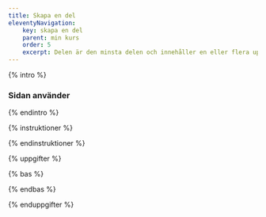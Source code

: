 ```yaml
---
title: Skapa en del
eleventyNavigation:
    key: skapa en del
    parent: min kurs
    order: 5
    excerpt: Delen är den minsta delen och innehåller en eller flera uppgifter att göra
---
```


{% intro %}
### Sidan använder

{% endintro %}

{% instruktioner %}

{% endinstruktioner %}

{% uppgifter %}

{% bas %}

{% endbas %}

{% enduppgifter %}